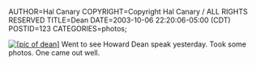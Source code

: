 AUTHOR=Hal Canary
COPYRIGHT=Copyright Hal Canary / ALL RIGHTS RESERVED
TITLE=Dean
DATE=2003-10-06 22:20:06-05:00 (CDT)
POSTID=123
CATEGORIES=photos;

[![[pic of dean]](https://halcanary.org/photos/thumb/2003-10-05-howard-dean.jpg)](https://halcanary.org/photos/2003-10-05-howard-dean.jpg) Went to see Howard Dean speak yesterday. Took some photos. One came out well.
